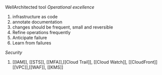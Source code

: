 WellArchitected tool
*Operational excellence*
1. infrastructure as code
2. annotate documentation
3. changes should be frequent, small and reversible
4. Refine operations frequently
5. Anticipate failure
6. Learn from failures


*Security*
1. [[IAM]], [[STS]], [[MFA]],[[Cloud Trail]], [[Cloud Watch]], [[CloudFront]][[VPC]],[[WAF]], [[KMS]]

